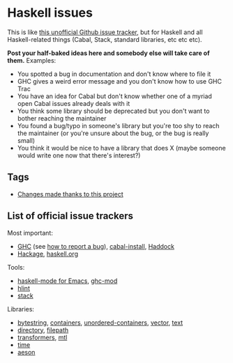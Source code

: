 # Haskell issues

This is like [this unofficial Github issue tracker](https://github.com/isaacs/github), but for Haskell and all Haskell-related things (Cabal, Stack, standard libraries, etc etc etc).

**Post your half-baked ideas here and somebody else will take care of them.** Examples:

* You spotted a bug in documentation and don't know where to file it
* GHC gives a weird error message and you don't know how to use GHC Trac
* You have an idea for Cabal but don't know whether one of a myriad open Cabal issues already deals with it
* You think some library should be deprecated but you don't want to bother reaching the maintainer
* You found a bug/typo in someone's library but you're too shy to reach the maintainer (or you're unsure about the bug, or the bug is really small)
* You think it would be nice to have a library that does X (maybe someone would write one now that there's interest?)

## Tags

* [Changes made thanks to this project](https://github.com/aelve/haskell-issues/issues?utf8=%E2%9C%93&q=label%3Awin)

## List of official issue trackers

Most important:

  * [GHC](https://ghc.haskell.org/trac/ghc/) (see [how to report a bug](https://ghc.haskell.org/trac/ghc/wiki/ReportABug)),
    [cabal-install](https://github.com/haskell/cabal),
    [Haddock](https://github.com/haskell/haddock/issues)
  * [Hackage](https://github.com/haskell/hackage-server),
    [haskell.org](https://github.com/haskell-infra/hl/issues)

Tools:

  * [haskell-mode for Emacs](https://github.com/haskell/haskell-mode),
    [ghc-mod](https://github.com/DanielG/ghc-mod/issues)
  * [hlint](https://github.com/ndmitchell/hlint/issues)
  * [stack](https://github.com/commercialhaskell/stack/issues)

Libraries:

  * [bytestring](https://github.com/haskell/bytestring/issues),
    [containers](https://github.com/haskell/containers/issues),
    [unordered-containers](https://github.com/tibbe/unordered-containers/issues),
    [vector](https://github.com/haskell/vector/issues),
    [text](https://github.com/bos/text/issues)
  * [directory](https://github.com/haskell/directory/issues),
    [filepath](https://github.com/haskell/filepath/issues)
  * [transformers](http://hub.darcs.net/ross/transformers/issues),
    [mtl](https://github.com/ekmett/mtl/issues)
  * [time](https://github.com/haskell/time/issues)
  * [aeson](https://github.com/bos/aeson/issues)
